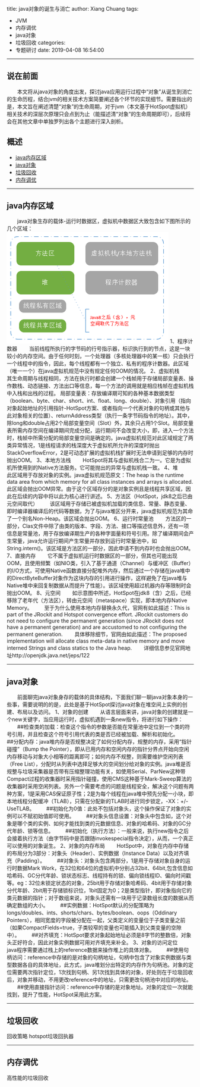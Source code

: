 title: java对象的诞生与消亡
author: Xiang Chuang
tags:
  - JVM
  - 内存调优
  - java对象
  - 垃圾回收
categories:
  - 专题研讨
date: 2019-04-08 16:54:00
---
## 说在前面
&emsp;&emsp;本文将从java对象的角度出发，探讨java应用运行过程中“对象”从诞生到消亡的生命历程，结合jvm的相关技术方案简要阐述各个环节的实现细节。需要指出的是，本文旨在阐述清楚“对象”的生命周期，对于jvm（本文基于HotSpot虚拟机）相关技术的深层次原理只会点到为止（能描述清“对象”的生命周期即可），后续将会在其他文章中单独罗列出各个主题进行深入剖析。

## 概述
+ [java内存区域](#partI)
+ [java对象](#partII)
+ [垃圾回收](#partIII)
+ [内存调优](#partIV)

----------------------------------

## java内存区域
&emsp;&emsp;java对象生存的载体-运行时数据区，虚拟机中数据区大致包含如下图所示的几个区域： 
![upload successful](\images\pasted-74.png)
1、程序计数器
&emsp;&emsp;当前线程所执行的字节码的行号指示器，标识执行到的节点，这是一块较小的内存空间。由于任何时刻，一个处理器（多核处理器中的某一核）只会执行一个线程中的指令，因此，每个线程都有一个独立、私有的程序计数器。此区域（唯一一个）在java虚拟机规范中没有规定任何OOM的情况。
2、虚拟机栈
&emsp;&emsp;其生命周期与线程相同，方法在执行时都会创建一个栈帧用于存储局部变量表、操作数栈、动态链接、方法出口等信息，每一个方法的调用就是相应栈帧在虚拟机栈中入栈和出栈的过程。
局部变量表：存放编译期可知的各种基本数据类型（boolean、byte、char、short、int、float、long、double）、对象引用（指向对象起始地址的引用指针-HotSpot方案、或者指向一个代表对象的句柄或其他与此对象相关的位置）、returnAddress类型（执行一条字节码指令的地址）。其中，除long和double占用2个局部变量空间（Slot）外，其余只占用1个Slot。局部变量表所需内存空间在编译期间完成分配，运行期间不会改变大小，即，进入一个方法时，栈帧中所需分配的局部变量空间是确定的。java虚拟机规范对此区域规定了两类异常情况，1是线程请求的栈深度大于虚拟机所允许的深度时抛出StackOverflowError，2是可动态扩展的虚拟机栈扩展时无法申请到足够的内存时抛出OOM。
3、本地方法栈
&emsp;&emsp;HotSpot将其与虚拟机栈合二为一。它是为虚拟机所使用到的Native方法服务。它可能抛出的异常与虚拟机栈一致。
4、堆
&emsp;&emsp;此区域用于存放对象的实例。java虚拟机规范原文：The heap is the runtime data area from which memory for all class instances and arrays is allocated.此区域会抛出OOM异常。由于这个区域存分的是对象实例且是线程共享区域，因此在后续的内容中将以此为核心进行讲述。
5、方法区（HotSpot，jdk8之后已由元空间取代）
&emsp;&emsp;该区域用于存储已被虚拟机加载的类信息、常量、静态变量、即时编译器编译后的代码等数据，为了与java堆区分开来，java虚拟机规范为其命了一个别名Non-Heap。该区域会抛出OOM。
6、运行时常量池
&emsp;&emsp;方法区的一部分，Clas文件中除了由类的版本、字段、方法、接口等描述信息外，还有一项信息是常量池，用于存放编译期生产的各种字面量和符号引用。除了编译期间会产生常量，java允许运行期间产生常量并存放到运行时常量池中，如String.intern()。该区域是方法区的一部分，因此申请不到内存时也会抛出OOM。
7、直接内存
&emsp;&emsp;它不属于虚拟机运行时数据区的一部分，但其也可能出现OOM，且使用频繁（如NIO类，引入了基于通道（Channel）与缓冲区（Buffer）的I/O方式，可使用Native函数直接分配堆外内存，然后通过一个存储在java堆中的DirectByteBuffer对象作为这块内存的引用进行操作，这样避免了在java堆与Native堆中来回复制数据从而提升了性能）。该区域使用超过机器内存等限制时会抛出OOM。
8、元空间
&emsp;&emsp;如示意图中所述，HotSpot在jdk8（含）之后，已经移除了老年代（方法区），转由元空间（metaspace）实现，即本地内存Native Memory。
&emsp;&emsp;至于为什么使用本地内存替换永久代，官网有如此描述：This is part of the JRockit and Hotspot convergence effort. JRockit customers do not need to configure the permanent generation (since JRockit does not have a permanent generation) and are accustomed to not configuring the permanent generation.
&emsp;&emsp;具体移除细节，官网由如此描述：The proposed implementation will allocate class meta-data in native memory and move interned Strings and class statics to the Java heap.
&emsp;&emsp;详细信息参见官网地址http://openjdk.java.net/jeps/122

----------------------------------

## java对象
 
&emsp;&emsp;前面聊完java对象身存的载体的具体结构，下面我们聊一聊java对象本身的一些事，需要说明的的是，此处是基于HotSpot探讨java对象在堆空间上实例的创建、布局以及访问。
1、对象的创建
&emsp;&emsp;从语言层面来讲，java对象的创建就是一个new关键字，当应用运行时，虚拟机遇到一条new指令，将进行如下操作：
&emsp;&emsp;##检查类的加载：检查这个指令的参数是否能在常量池中定位到一个类的符号引用，并且检查这个符号引用代表的类是否已经被加载、解析和初始化。
&emsp;&emsp;##分配内存：java堆内存是否规整决定了如何分配内存，规整的内存，采用“指针碰撞”（Bump the Pointer），即从已用内存和空闲内存的指针分界点开始向空闲内存移动与对象大小相等的距离即可；如何内存不规整，则需要维护空闲列表（Free List），分配时从列表中选择足够大的空间划分给对象的实例。java堆是否规整与垃圾采集器是否带有压缩整理功能有关，如使用Serial、ParNew这种带Compact过程的收集器时采用指针碰撞，使用CMS这种基于Mark-Sweep算法的收集器时采用空闲列表。另外一个需要考虑的问题是线程安全，解决这个问题有两种方案，1是采用CAS保证原子性；2是为每个线程在java堆中预先分配一小块，即本地线程分配缓冲（TLAB），只需在分配新的TLAB时进行同步锁定，-XX：+/-UseTLAB。
&emsp;&emsp;##初始化为0值：此处不包括对象头，这个操作保证了对象的实例可以不赋初始值即可使用。
&emsp;&emsp;##对象头信息设置：对象头中包含如，这个对象是哪个类的实例、如何才能找到类的元数据信息、对象的哈希码、对象的GC分代年龄、锁等信息。
&emsp;&emsp;##初始化（执行<init>方法）：一般来说，执行new指令之后会接着执行<init>方法（由字节码中是否跟随invokespecial指令决定），从而，一个真正可以使用的对象诞生。
2、对象的内存布局
&emsp;&emsp;HotSpot中，对象在内存中存储的布局分为3部分：对象头（Header）、实例数据（Instance Data）以及对齐填充（Padding）。
&emsp;&emsp;##对象头：对象头包含两部分，1是用于存储对象自身的运行时数据Mark Work，在32位和64位的虚拟机中分别占32bit、64bit,包含信息如哈希码、GC分代年龄、锁状态标志、线程持有的锁、偏向锁线程ID、偏向时间戳等。eg：32位未锁定状态的对象，25bit用于存储对象哈希码、4bit用于存储对象分代年龄、2bit用于存储锁标识位，1bit固定为0；2是类型指针，即对象指向它的类元数据的指针；对于数组来说，对象头还需有一块用于记录数组长度的数据从而确定数组的大小。
&emsp;&emsp;##实例数据：HotSpot默认的分配策略为longs/doubles、ints、shorts/chars、bytes/boolean、oops（Oddinary Pointers），相同宽度的字段被分配在一起，父类定义的变量位于子类变量之前（如果CompactFields=true，子类较窄的变量也可能插入到父类变量的空隙中）。
&emsp;&emsp;##对齐填充：HotSpot要求对象起始地址必须是8字节的整数倍，对象头正好符合，因此对象实例数据可用对齐填充来补全。
3、对象的访问定位
&emsp;&emsp;java程序需要通过栈上的reference数据来操作堆上的具体对象。
&emsp;&emsp;##使用句柄访问：reference中存储的是对象的句柄地址，句柄中包含了对象实例数据与类型数据各自的具体地址，此方式，java堆划分出特定的内存作为句柄池。对象的定位需要两次指针定位，1次找到句柄、另1次找到具体的对象，好处则在于垃圾回收后，对象并移动，不用更改reference中的地址，只需更改句柄池中对应的地址。
&emsp;&emsp;##使用直接指针访问：reference中存储的是对象地址。对象的定位一次就能找到，提升了性能，HotSpot采用此方案。
  
----------------------------------

## 垃圾回收
 
回收策略
hotspot垃圾回执器

----------------------------------

## 内存调优
 
高性能的垃圾回收